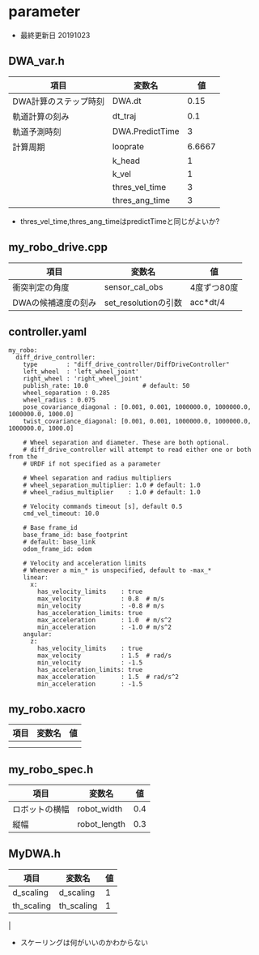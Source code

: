 # parameter
- 最終更新日 20191023
## DWA_var.h
|項目                   |変数名         |値     |
|---                    |---            |---    |
|DWA計算のステップ時刻  |DWA.dt         |0.15   |
|軌道計算の刻み         |dt_traj        |0.1    |
|軌道予測時刻           |DWA.PredictTime|3      |
|計算周期               |looprate       |6.6667      |
|                       |k_head         |1      |
|                       |k_vel          |1      |
|                       |thres_vel_time      |3      |
|                       |thres_ang_time      |3      |
- thres_vel_time,thres_ang_timeはpredictTimeと同じがよいか?


## my_robo_drive.cpp
|項目                   |変数名         |値     |
|---                    |---            |---    |
|衝突判定の角度         |sensor_cal_obs |4度ずつ80度|
|DWAの候補速度の刻み    |set_resolutionの引数|acc*dt/4|

## controller.yaml
```
my_robo:
  diff_drive_controller:
    type        : "diff_drive_controller/DiffDriveController"
    left_wheel  : 'left_wheel_joint'
    right_wheel : 'right_wheel_joint'
    publish_rate: 10.0               # default: 50
    wheel_separation : 0.285
    wheel_radius : 0.075
    pose_covariance_diagonal : [0.001, 0.001, 1000000.0, 1000000.0, 1000000.0, 1000.0]
    twist_covariance_diagonal: [0.001, 0.001, 1000000.0, 1000000.0, 1000000.0, 1000.0]

    # Wheel separation and diameter. These are both optional.
    # diff_drive_controller will attempt to read either one or both from the
    # URDF if not specified as a parameter

    # Wheel separation and radius multipliers
    # wheel_separation_multiplier: 1.0 # default: 1.0
    # wheel_radius_multiplier    : 1.0 # default: 1.0

    # Velocity commands timeout [s], default 0.5
    cmd_vel_timeout: 10.0

    # Base frame_id
    base_frame_id: base_footprint
    # default: base_link
    odom_frame_id: odom

    # Velocity and acceleration limits
    # Whenever a min_* is unspecified, default to -max_*
    linear:
      x:
        has_velocity_limits    : true
        max_velocity           : 0.8  # m/s
        min_velocity           : -0.8 # m/s
        has_acceleration_limits: true
        max_acceleration       : 1.0  # m/s^2
        min_acceleration       : -1.0 # m/s^2
    angular:
      z:
        has_velocity_limits    : true
        max_velocity           : 1.5  # rad/s
        min_velocity           : -1.5
        has_acceleration_limits: true
        max_acceleration       : 1.5  # rad/s^2
        min_acceleration       : -1.5
```

## my_robo.xacro
|項目                   |変数名         |値     |
|---                    |---            |---    |
|                       |               |       |
|                       |               |       |

## my_robo_spec.h
|項目                   |変数名         |値     |
|---                    |---            |---    |
|ロボットの横幅         |robot_width    |0.4  |
|縦幅                   |robot_length   |0.3    |

## MyDWA.h
|項目                   |変数名         |値     |
|---                    |---            |---    |
|d_scaling         |d_scaling     |1  |
|th_scaling                   |th_scaling     |1    |
|
- スケーリングは何がいいのかわからない